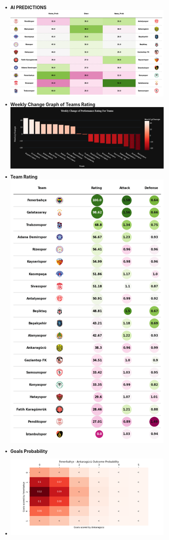 - **AI PREDICTIONS** 
![](prediction.png)
- **Weekly Change Graph of Teams Rating**
![](wk_chance_10.png)
- **Team Rating**
![](team_rating.png)

- **Goals Probability**
- ![](GoalsProba.png)

